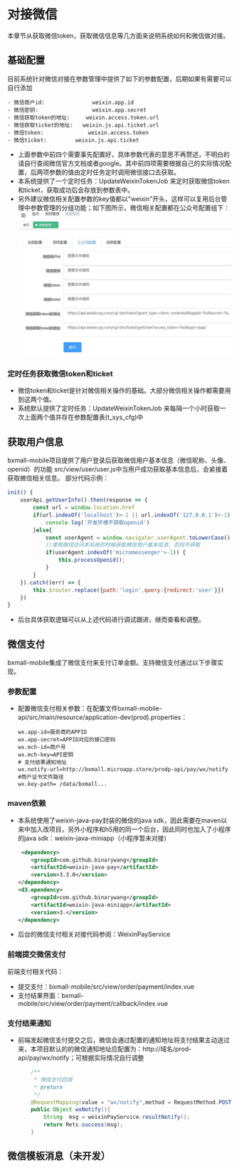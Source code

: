 # 对接微信
本章节从获取微信token，获取微信信息等几方面来说明系统如何和微信做对接。

## 基础配置
目前系统针对微信对接在参数管理中提供了如下的参数配置，后期如果有需要可以自行添加
```
- 微信商户id:   	        weixin.app.id
- 微信密钥:     	        weixin.app.secret
- 微信获取token的地址:	    weixin.access.token.url
- 微信获取ticket的地址:   weixin.js.api.ticket.url
- 微信token:	            weixin.access.token
- 微信ticket:	        weixin.js.api.ticket
```

- 上面参数中前四个需要事先配置好，具体参数代表的意思不再赘述，不明白的请自行查阅微信官方文档或者google。其中前四项需要根据自己的实际情况配置，后两项参数的值由定时任务定时调用微信接口去获取。
- 本系统提供了一个定时任务：UpdateWeixinTokenJob 来定时获取微信token和ticket，获取成功后会存放到参数表中。
- 另外建议微信相关配置参数的key值都以"weixin"开头，这样可以复用后台管理中参数管理的分组功能；如下图所示，微信相关配置都在公众号配置组下：
![参数分组功能](../img/develop/cfg_weixin.jpg)

### 定时任务获取微信token和ticket
- 微信token和ticket是针对微信相关操作的基础。大部分微信相关操作都需要用到这两个值。
- 系统默认提供了定时任务：UpdateWeixinTokenJob 来每隔一个小时获取一次上面两个值并存在参数配置表(t_sys_cfg)中

## 获取用户信息
bxmall-mobile项目提供了用户登录后获取微信用户基本信息（微信昵称、头像、openid）的功能
src/view/user/user.js中当用户成功获取基本信息后，会紧接着获取微信相关信息。
部分代码示例：
```javascript
init() {
    userApi.getUserInfo().then(response => {
        const url = window.location.href
        if(url.indexOf('localhost')>-1 || url.indexOf('127.0.0.1')>-1) {
            console.log('开发环境不获取openid')
        }else{
            const userAgent = window.navigator.userAgent.toLowerCase()
            //使用微信访问本系统的时候获取微信用户基本信息，否则不获取
            if(userAgent.indexOf('micromessenger'>-1)) {
                this.processOpenid();
            }
        }
    }).catch((err) => {
        this.$router.replace({path:'login',query:{redirect:'user'}})
    })
}
```
- 后台具体获取逻辑可以从上述代码进行调试跟进，继而查看和调整。

## 微信支付
bxmall-mobile集成了微信支付来支付订单金额。支持微信支付通过以下步骤实现。

### 参数配置
- 配置微信支付相关参数：在配置文件bxmall-mobile-api/src/main/resource/application-dev(prod).properties：

    ```properties
    wx.app-id=服务商的APPID
    wx.app-secret=APPID对应的接口密码
    wx.mch-id=商户号
    wx.mch-key=API密钥
    # 支付结果通知地址
    wx.notify-url=http://bxmall.microapp.store/prodp-api/pay/wx/notify
    #商户证书文件路径
    wx.key-path= /data/bxmall...
    ```
### maven依赖
- 本系统使用了weixin-java-pay封装的微信的java sdk，因此需要在maven以来中加入改项目，另外小程序和h5用的同一个后台，因此同时也加入了小程序的java sdk：weixin-java-miniapp（小程序暂未对接）
    ```xml
     <dependency>
        <groupId>com.github.binarywang</groupId>
        <artifactId>weixin-java-pay</artifactId>
        <version>3.3.0</version>
    </dependency>
    <d3.ependency>
        <groupId>com.github.binarywang</groupId>
        <artifactId>weixin-java-miniapp</artifactId>
        <version>3.</version>
    </dependency>
    ```
- 后台的微信支付相关对接代码参阅：WeixinPayService
### 前端提交微信支付
前端支付相关代码：
- 提交支付：bxmall-mobile/src/view/order/payment/index.vue 
- 支付结果界面：bxmall-mobile/src/view/order/payment/callback/index.vue 
### 支付结果通知
- 前端发起微信支付提交之后，微信会通过配置的通知地址将支付结果主动送过来，本项目默认的的微信通知地址应配置为：http://域名/prod-api/pay/wx/notify；可根据实际情况自行调整

    ```java
        /**
         * 微信支付回调
         * @return
         */
        @RequestMapping(value = "wx/notify",method = RequestMethod.POST)
        public Object wxNotify(){
            String  msg = weixinPayService.resultNotify();
            return Rets.success(msg);
        }
    ```    
    
## 微信模板消息（未开发）



